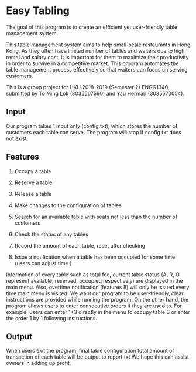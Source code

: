 # Easy Tabling

The goal of this program is to create an efficient yet user-friendly table management system.

This table management system aims to help small-scale restaurants in Hong Kong. As they often have limited number of tables and waiters due to high rental and salary cost, it is important for them to maximize their productivity in order to survive in a competitive market.
This program automates the table management process effectively so that waiters can focus on serving customers. 

This is a group project for HKU 2018-2019 (Semester 2) ENGG1340, submitted by To Ming Lok (3035567590) and Yau Herman (3035570054).

## Input

Our program takes 1 input only (config.txt), which stores the number of customers each table can serve. The program will stop if config.txt does not exist.

## Features

1) Occupy a table 
2) Reserve a table
3) Release a table
4) Make changes to the configuration of tables

5) Search for an available table with seats not less than the number of customers
6) Check the status of any tables 

7) Record the amount of each table, reset after checking
8) Issue a notification when a table has been occupied for some time (users can adjust time )
 
Information of every table such as total fee, current table status (A, R, O represent available, reserved, occupied respectively) are displayed in the main menu. Also, overtime notification (features 8) will only be issued every time main menu is visited.
We want our program to be user-friendly, clear instructions are provided while running the program. On the other hand, the program allows users to enter consecutive orders if they are used to. For example, users can enter 1+3 directly in the menu to occupy table 3 or enter the order 1 by 1 following instructions.

## Output

When users exit the program, final table configuration total amount of transaction of each table will be output to report.txt We hope this can assist owners in adding up profit.



